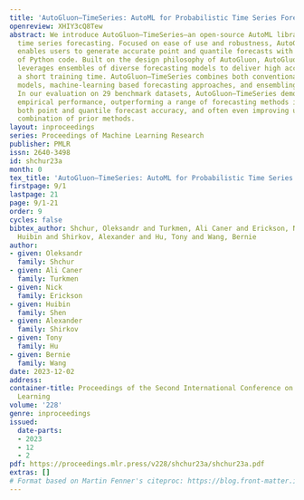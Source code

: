 ```yaml
---
title: 'AutoGluon–TimeSeries: AutoML for Probabilistic Time Series Forecasting'
openreview: XHIY3cQ8Tew
abstract: We introduce AutoGluon–TimeSeries—an open-source AutoML library for probabilistic
  time series forecasting. Focused on ease of use and robustness, AutoGluon-TimeSeries
  enables users to generate accurate point and quantile forecasts with just 3 lines
  of Python code. Built on the design philosophy of AutoGluon, AutoGluon–TimeSeries
  leverages ensembles of diverse forecasting models to deliver high accuracy within
  a short training time. AutoGluon–TimeSeries combines both conventional statistical
  models, machine-learning based forecasting approaches, and ensembling techniques.
  In our evaluation on 29 benchmark datasets, AutoGluon–TimeSeries demonstrates strong
  empirical performance, outperforming a range of forecasting methods in terms of
  both point and quantile forecast accuracy, and often even improving upon the best-in-hindsight
  combination of prior methods.
layout: inproceedings
series: Proceedings of Machine Learning Research
publisher: PMLR
issn: 2640-3498
id: shchur23a
month: 0
tex_title: 'AutoGluon–TimeSeries: AutoML for Probabilistic Time Series Forecasting'
firstpage: 9/1
lastpage: 21
page: 9/1-21
order: 9
cycles: false
bibtex_author: Shchur, Oleksandr and Turkmen, Ali Caner and Erickson, Nick and Shen,
  Huibin and Shirkov, Alexander and Hu, Tony and Wang, Bernie
author:
- given: Oleksandr
  family: Shchur
- given: Ali Caner
  family: Turkmen
- given: Nick
  family: Erickson
- given: Huibin
  family: Shen
- given: Alexander
  family: Shirkov
- given: Tony
  family: Hu
- given: Bernie
  family: Wang
date: 2023-12-02
address:
container-title: Proceedings of the Second International Conference on Automated Machine
  Learning
volume: '228'
genre: inproceedings
issued:
  date-parts:
  - 2023
  - 12
  - 2
pdf: https://proceedings.mlr.press/v228/shchur23a/shchur23a.pdf
extras: []
# Format based on Martin Fenner's citeproc: https://blog.front-matter.io/posts/citeproc-yaml-for-bibliographies/
---
```

